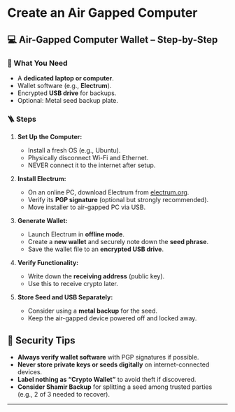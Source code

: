 # Create an Air Gapped Computer

## 💻 Air-Gapped Computer Wallet – Step-by-Step

### 🔧 What You Need

* A **dedicated laptop or computer**.
* Wallet software (e.g., **Electrum**).
* Encrypted **USB drive** for backups.
* Optional: Metal seed backup plate.

### 🪜 Steps

1. **Set Up the Computer:**

   * Install a fresh OS (e.g., Ubuntu).
   * Physically disconnect Wi-Fi and Ethernet.
   * NEVER connect it to the internet after setup.

2. **Install Electrum:**

   * On an online PC, download Electrum from [electrum.org](https://electrum.org).
   * Verify its **PGP signature** (optional but strongly recommended).
   * Move installer to air-gapped PC via USB.

3. **Generate Wallet:**

   * Launch Electrum in **offline mode**.
   * Create a **new wallet** and securely note down the **seed phrase**.
   * Save the wallet file to an **encrypted USB drive**.

4. **Verify Functionality:**

   * Write down the **receiving address** (public key).
   * Use this to receive crypto later.

5. **Store Seed and USB Separately:**

   * Consider using a **metal backup** for the seed.
   * Keep the air-gapped device powered off and locked away.

## 🔐 Security Tips

* **Always verify wallet software** with PGP signatures if possible.
* **Never store private keys or seeds digitally** on internet-connected devices.
* **Label nothing as “Crypto Wallet”** to avoid theft if discovered.
* **Consider Shamir Backup** for splitting a seed among trusted parties (e.g., 2 of 3 needed to recover).

---